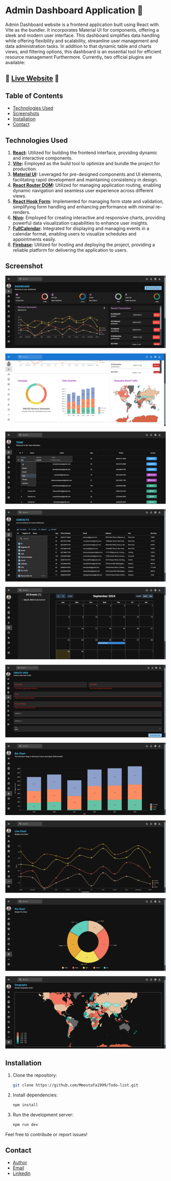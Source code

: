 # Admin Dashboard Application 🙌

Admin Dashboard website is a frontend application built using React with Vite as the bundler. It incorporates Material UI for components, offering a sleek and modern user interface. This dashboard simplifies data handling while offering flexibility and scalability, streamline user management and data administration tasks. In addition to that dynamic table and charts views, and filtering options, this dashboard is an essential tool for efficient resource management Furthermore.
Currently, two official plugins are available:

## 🌟 [Live Website](https://admin-dashboard-52b2d.firebaseapp.com/) 🌟

## Table of Contents

- [Technologies Used](#technologies-used)
- [Screenshots](#screenshots)
- [Installation](#Installation)
- [Contact](#contact)
  
## Technologies Used
1. **[React](https://react.dev/learn):** Utilized for building the frontend interface, providing dynamic and interactive components.
2. **[Vite](https://vitejs.dev/guide/):** Employed as the build tool to optimize and bundle the project for production.
3. **[Material UI](https://mui.com/material-ui/getting-started/installation/):** Leveraged for pre-designed components and UI elements, facilitating rapid development and maintaining consistency in design.
4. **[React Router DOM](https://reactrouter.com/):** Utilized for managing application routing, enabling dynamic navigation and seamless user experience across different views.
5. **[React Hook Form](https://react-hook-form.com/):** Implemented for managing form state and validation, simplifying form handling and enhancing performance with minimal re-renders.
6. **[Nivo](https://nivo.rocks/):** Employed for creating interactive and responsive charts, providing powerful data visualization capabilities to enhance user insights. 
7. **[FullCalendar](https://fullcalendar.io/):** Integrated for displaying and managing events in a calendar format, enabling users to visualize schedules and appointments easily.
8. **[Firebase](https://firebase.google.com/?hl=en):** Utilized for hosting and deploying the project, providing a reliable platform for delivering the application to users.

## Screenshot

![DashBoard](screenshots/dashboard.png)

![DashBoard-light](screenshots/dashbord-light.png)

![Team Page](screenshots/team.png)

![Contacts Page](screenshots/contacts.png)

![Calender Page](screenshots/calender.png)

![Form Page](screenshots/form.png)

![Bar Page](screenshots/bar-chart.png)

![Line Page](screenshots/line-chart.png)

![Pie Page](screenshots/pie-chart.png)

![Geography Page](screenshots/geo-chart.png)


## Installation

1. Clone the repository:
   ```bash
   git clone https://github.com/Mmostafa1999/Todo-list.git

2. Install dependencies:
   ```bash
   npm install

3. Run the development server:
   ```bash
   npm run dev

Feel free to contribute or report issues!

## Contact
- [Author](https://github.com/Mmostafa1999)
- [Email](mahmoud.mostafa4467@gmail.com)
- [Linkedin](https://www.linkedin.com/in/mahmoud-mustafa-642434188/)
